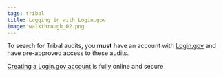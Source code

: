 ```yaml
---
tags: tribal
title: Logging in with Login.gov
image: walkthrough_02.png
---
```


To search for Tribal audits, you **must** have an account with [Login.gov](http://login.gov) and have pre-approved access to these audits.

[Creating a Login.gov account](https://login.gov/create-an-account/) is fully online and secure.
